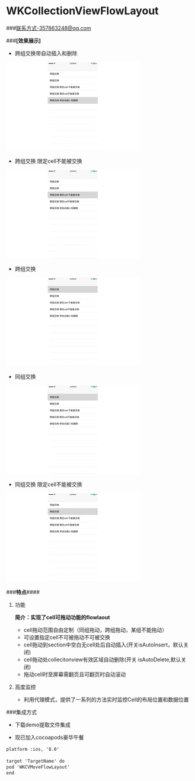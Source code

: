 # WKCollectionViewFlowLayout 






###[联系方式-357863248@qq.com](http://www.jianshu.com/u/a492221b5126)

###**[效果展示]**

- 跨组交换带自动插入和删除

![cv.gif](跨组交换带自动插入删除.gif)

- 跨组交换 限定cell不能被交换

![](跨组交换限定.gif)

- 跨组交换

![](跨组交换.gif)

- 同组交换

![](同组交换.gif)

- 同组交换 限定cell不能被交换

![](同组交换限定.gif)

###**特点**####

1. 功能

	**简介：实现了cell可拖动功能的flowlaout**
	
	- cell拖动范围自由定制（同组拖动，跨组拖动，某组不能拖动）
	- 可设置指定cell不可被拖动不可被交换
	- cell拖动到section中空白无cell处后自动插入(开关isAutoInsert，默认关闭)
	- cell拖动处collecitonview有效区域自动删除(开关 isAutoDelete,默认关闭)
	- 拖动cell时至屏幕需翻页且可翻页时自动滚动 
		
2. 高度监控

	- 利用代理模式，提供了一系列的方法实时监控Cell的布局位置和数据位置
		



###集成方式

- 下载demo提取文件集成


- 现已加入cocoapods豪华午餐

```
platform :ios, '8.0'

target 'TargetName' do
pod 'WKCVMoveFlowLayout'
end
```